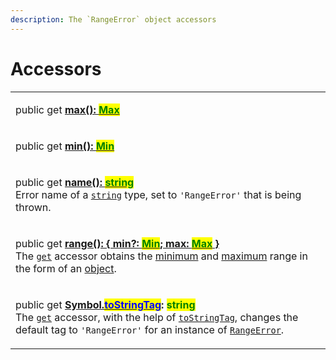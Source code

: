 ```yaml
---
description: The `RangeError` object accessors
---
```


# Accessors

|                                                                                                                                                                                                                                                                                                                                                                                                                                                                                                                                                                                                                                                                                     |
| ----------------------------------------------------------------------------------------------------------------------------------------------------------------------------------------------------------------------------------------------------------------------------------------------------------------------------------------------------------------------------------------------------------------------------------------------------------------------------------------------------------------------------------------------------------------------------------------------------------------------------------------------------------------------------------- |
| <p>public get <a href="get-max.md"><strong>max(): </strong><mark style="color:green;"><strong>Max</strong></mark><strong> | </strong><mark style="color:green;"><strong>undefined</strong></mark></a><br>The <a href="https://developer.mozilla.org/en-US/docs/Web/JavaScript/Reference/Functions/get"><code>get</code></a> accessor obtains the maximum range of generic type variable <a href="../generic-type-variables.md#wrap-opening-2"><code>Max</code></a> that causes an error to be thrown(or not thrown), if set, otherwise returns <a href="https://developer.mozilla.org/en-US/docs/Web/JavaScript/Reference/Global_Objects/undefined"><code>undefined</code></a>.</p> |
| <p>public get <a href="get-min.md"><strong>min(): </strong><mark style="color:green;"><strong>Min</strong></mark><strong> | </strong><mark style="color:green;"><strong>undefined</strong></mark></a><br>The <a href="https://developer.mozilla.org/en-US/docs/Web/JavaScript/Reference/Functions/get"><code>get</code></a> accessor obtains the minimum range of generic type variable <a href="../generic-type-variables.md#wrap-opening-1"><code>Min</code></a> that causes an error to be thrown(or not thrown), if set, otherwise returns <a href="https://developer.mozilla.org/en-US/docs/Web/JavaScript/Reference/Global_Objects/undefined"><code>undefined</code></a>.</p> |
| <p>public get <a href="get-name.md"><strong>name(): </strong><mark style="color:green;"><strong>string</strong></mark></a><br>Error name of a <a href="https://developer.mozilla.org/en-US/docs/Web/JavaScript/Reference/Global_Objects/String"><code>string</code></a> type, set to <code>'RangeError'</code> that is being thrown.</p>                                                                                                                                                                                                                                                                                                                                            |
| <p>public get <a href="get-range.md"><strong>range(): { min?: </strong><mark style="color:green;"><strong>Min</strong></mark><strong>; max: </strong><mark style="color:green;"><strong>Max</strong></mark><strong> }</strong></a><br>The <a href="https://developer.mozilla.org/en-US/docs/Web/JavaScript/Reference/Functions/get"><code>get</code></a> accessor obtains the <a href="get-min.md">minimum</a> and <a href="get-max.md">maximum</a> range in the form of an <a href="https://developer.mozilla.org/en-US/docs/Web/JavaScript/Reference/Global_Objects/Object">object</a>.</p>                                                                                       |
| <p>public get <a href="get-symbol.tostringtag.md"><strong>[Symbol.</strong><mark style="color:blue;"><strong>toStringTag</strong></mark><strong>](): </strong><mark style="color:green;"><strong>string</strong></mark></a><br>The <a href="https://developer.mozilla.org/en-US/docs/Web/JavaScript/Reference/Functions/get"><code>get</code></a> accessor, with the help of <a href="https://developer.mozilla.org/en-US/docs/Web/JavaScript/Reference/Global_Objects/Symbol/toStringTag"><code>toStringTag</code></a>, changes the default tag to <code>'RangeError'</code> for an instance of <a href="broken-reference"><code>RangeError</code></a>.</p>                        |
